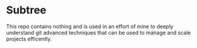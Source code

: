 # Subtree

This repo contains nothing and is used in an effort of mine to deeply understand git advanced techniques that can be used to manage and scale projects efficently.